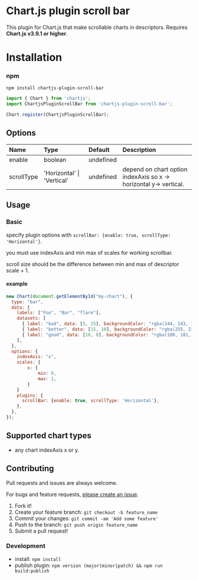 # Chart.js plugin scroll bar
This plugin for Chart.js that make scrollable charts in descriptors.
Requires **Chart.js v3.9.1 or higher**.

# Installation

### npm
```
npm install chartjs-plugin-scroll-bar
```

```javascript
import { Chart } from 'chartjs';
import ChartjsPluginScrollBar from 'chartjs-plugin-scroll-bar';

Chart.register(ChartjsPluginScrollBar);
```

## Options

| Name               |Type   |Default  |Description                                                                                                                                |
| :------------------|:------|:--------|:------------------------------------------------------------------------------------------------------------------------------------------|
| enable             |boolean|undefined|                                                                                                                                           |
| scrollType | 'Horizontal' \| 'Vertical' | undefined | depend on chart option indexAxis so x -> horizontal y-> vertical.                                                          |


## Usage

### Basic

specify plugin options with `scrollBar: {enable: true, scrollType: 'Horizontal'}`.

you must use indexAxis and min max of scales for working scrollbar.

scroll size should be the difference between min and max of descriptor scale + 1.

#### example
```javascript
new Chart(document.getElementById("my-chart"), {
  type: "bar",
  data: {
    labels: ["Foo", "Bar", "flare"],
    datasets: [
      { label: "bad", data: [5, 25], backgroundColor: "rgba(244, 143, 177, 0.6)" },
      { label: "better", data: [15, 10], backgroundColor: "rgba(255, 235, 59, 0.6)" },
      { label: "good", data: [10, 8], backgroundColor: "rgba(100, 181, 246, 0.6)" },
    ],
  },
  options: {
    indexAxis: "x",
    scales: {
        x: {
            min: 0,
            max: 1,
        }
    }
    plugins: {
      scrollBar: {enable: true, scrollType: 'Horizontal'},
    },
  },
});
```


## Supported chart types
- any chart indexAxis x or y.

## Contributing
Pull requests and issues are always welcome.

For bugs and feature requests, [please create an issue](https://github.com/soloraid/chartjs-plugin-scroll-bar/issues).

1.  Fork it!
2.  Create your feature branch: `git checkout -b feature_name`
3.  Commit your changes: `git commit -am 'Add some feature'`
4.  Push to the branch: `git push origin feature_name`
5.  Submit a pull request!

### Development
- install: `npm install`
- publish plugin: `npm version (major|minor|patch) && npm run build:publish`